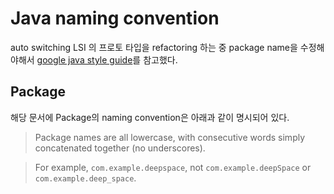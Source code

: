 # Java naming convention

auto switching LSI 의 프로토 타입을 refactoring 하는 중 package name을 수정해야해서 [google java style guide][1]를 참고했다.

## Package
해당 문서에 Package의 naming convention은 아래과 같이 명시되어 있다.

> Package names are all lowercase, with consecutive words simply concatenated together (no underscores).

> For example, `com.example.deepspace`, not `com.example.deepSpace` or `com.example.deep_space`.

[1]: https://google.github.io/styleguide/javaguide.html#s5-naming "google java style guide"